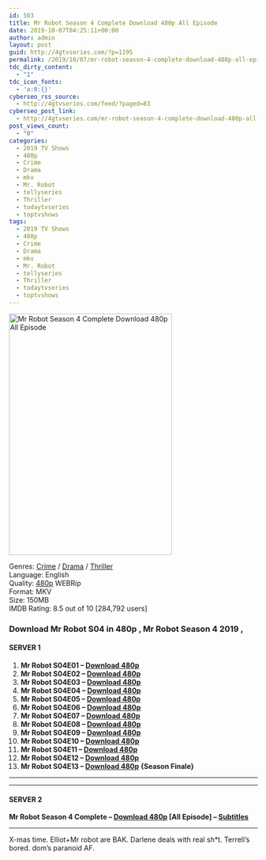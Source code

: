 ```yaml
---
id: 503
title: Mr Robot Season 4 Complete Download 480p All Episode
date: 2019-10-07T04:25:11+00:00
author: admin
layout: post
guid: http://4gtvseries.com/?p=1195
permalink: /2019/10/07/mr-robot-season-4-complete-download-480p-all-episode/
tdc_dirty_content:
  - "1"
tdc_icon_fonts:
  - 'a:0:{}'
cyberseo_rss_source:
  - http://4gtvseries.com/feed/?paged=83
cyberseo_post_link:
  - http://4gtvseries.com/mr-robot-season-4-complete-download-480p-all-episode/
post_views_count:
  - "0"
categories:
  - 2019 TV Shows
  - 480p
  - Crime
  - Drama
  - mkv
  - Mr. Robot
  - tellyseries
  - Thriller
  - todaytvseries
  - toptvshows
tags:
  - 2019 TV Shows
  - 480p
  - Crime
  - Drama
  - mkv
  - Mr. Robot
  - tellyseries
  - Thriller
  - todaytvseries
  - toptvshows
---
```

<img loading="lazy" class="aligncenter" src="https://1.bp.blogspot.com/-4RUa54e4Beg/XZq9rdaLQxI/AAAAAAAAAZY/HcsF9zLYb1QL3yyFm3r41Smhd6wa4k4KwCK4BGAYYCw/s1600/Mr%2BRobot%2BSeason%2B4.jpg" alt="Mr Robot Season 4 Complete Download 480p All Episode" width="330" height="488" />

Genres: <a href="http://4gtvseries.com/tag/crime/" data-wpel-link="internal">Crime</a> / <a href="http://4gtvseries.com/tag/drama/" data-wpel-link="internal">Drama</a> / <a href="http://4gtvseries.com/tag/thriller/" data-wpel-link="internal">Thriller</a>  
Language: English  
Quality:&nbsp;<a href="http://4gtvseries.com/tag/480p/" data-wpel-link="internal">480p</a> WEBRip  
Format: MKV  
Size: 150MB  
IMDB Rating: 8.5 out of 10 [284,792 users]

### **Download Mr Robot S04 in 480p , Mr Robot Season 4 2019 ,&nbsp;**

#### <span><strong>SERVER 1</strong></span>

  1. **Mr Robot S04E01 – <a href="http://slink.dl480p.xyz/zleB" data-wpel-link="external" target="_blank" rel="nofollow external noopener noreferrer" class="wpel-icon-left"><i class="wpel-icon fa fa-download" aria-hidden="true"></i>Download 480p</a>**
  2. **Mr Robot S04E02 – <a href="http://slink.dl480p.xyz/wVFxFRl" data-wpel-link="external" target="_blank" rel="nofollow external noopener noreferrer" class="wpel-icon-left"><i class="wpel-icon fa fa-download" aria-hidden="true"></i>Download 480p</a>**
  3. **Mr Robot S04E03 – <a href="http://slink.dl480p.xyz/MBO0u" data-wpel-link="external" target="_blank" rel="nofollow external noopener noreferrer" class="wpel-icon-left"><i class="wpel-icon fa fa-download" aria-hidden="true"></i>Download 480p</a>**
  4. **Mr Robot S04E04 – <a href="http://slink.dl480p.xyz/HHKFZVD" data-wpel-link="external" target="_blank" rel="nofollow external noopener noreferrer" class="wpel-icon-left"><i class="wpel-icon fa fa-download" aria-hidden="true"></i>Download 480p</a>**
  5. **Mr Robot S04E05 – <a href="http://slink.dl480p.xyz/HK75sJ8Q" data-wpel-link="external" target="_blank" rel="nofollow external noopener noreferrer" class="wpel-icon-left"><i class="wpel-icon fa fa-download" aria-hidden="true"></i>Download 480p</a>**
  6. **Mr Robot S04E06 – <a href="http://slink.dl480p.xyz/v9V7XUMb" data-wpel-link="external" target="_blank" rel="nofollow external noopener noreferrer" class="wpel-icon-left"><i class="wpel-icon fa fa-download" aria-hidden="true"></i>Download 480p</a>**
  7. **Mr Robot S04E07 – <a href="http://slink.dl480p.xyz/V87J" data-wpel-link="external" target="_blank" rel="nofollow external noopener noreferrer" class="wpel-icon-left"><i class="wpel-icon fa fa-download" aria-hidden="true"></i>Download 480p</a>**
  8. **Mr Robot S04E08 – <a href="http://slink.dl480p.xyz/5hso" data-wpel-link="external" target="_blank" rel="nofollow external noopener noreferrer" class="wpel-icon-left"><i class="wpel-icon fa fa-download" aria-hidden="true"></i>Download 480p</a>**
  9. **Mr Robot S04E09 – <a href="http://slink.dl480p.xyz/J3Rp6" data-wpel-link="external" target="_blank" rel="nofollow external noopener noreferrer" class="wpel-icon-left"><i class="wpel-icon fa fa-download" aria-hidden="true"></i>Download 480p</a>**
 10. **Mr Robot S04E10 – <a href="http://slink.dl480p.xyz/a1p4g1" data-wpel-link="external" target="_blank" rel="nofollow external noopener noreferrer" class="wpel-icon-left"><i class="wpel-icon fa fa-download" aria-hidden="true"></i>Download 480p</a>**
 11. **Mr Robot S04E11 – <a href="http://slink.dl480p.xyz/V6o1EMX" data-wpel-link="external" target="_blank" rel="nofollow external noopener noreferrer" class="wpel-icon-left"><i class="wpel-icon fa fa-download" aria-hidden="true"></i>Download 480p</a>**
 12. **Mr Robot S04E12 – <a href="http://slink.dl480p.xyz/TmVOE" data-wpel-link="external" target="_blank" rel="nofollow external noopener noreferrer" class="wpel-icon-left"><i class="wpel-icon fa fa-download" aria-hidden="true"></i>Download 480p</a>**
 13. **Mr Robot S04E13 – <a href="http://slink.dl480p.xyz/Zy0VQt" data-wpel-link="external" target="_blank" rel="nofollow external noopener noreferrer" class="wpel-icon-left"><i class="wpel-icon fa fa-download" aria-hidden="true"></i>Download 480p</a> {Season Finale}**

* * *

* * *

#### <span><strong>SERVER 2</strong></span>

**Mr Robot Season 4 Complete – <a href="http://dl480p.xyz/952/" data-wpel-link="external" target="_blank" rel="nofollow external noopener noreferrer" class="wpel-icon-left"><i class="wpel-icon fa fa-download" aria-hidden="true"></i>Download 480p</a> [All Episode] – <a href="https://subscene.com/subtitles/mr-robot-fourth-season" data-wpel-link="external" target="_blank" rel="nofollow external noopener noreferrer" class="wpel-icon-left"><i class="wpel-icon fa fa-download" aria-hidden="true"></i>Subtitles</a>**

* * *

X-mas time. Elliot+Mr robot are BAK. Darlene deals with real sh*t. Terrell’s bored. dom’s paranoid AF.

<div align="center">
</div>